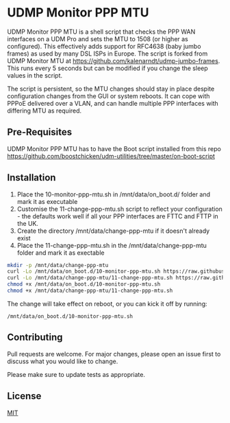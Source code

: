 # UDMP Monitor PPP MTU

UDMP Monitor PPP MTU is a shell script that checks the PPP WAN interfaces on a UDM Pro and sets the MTU to 1508 (or higher as configured). This effectively adds support for RFC4638 (baby jumbo frames) as used by many DSL ISPs in Europe. The script is forked from UDMP Monitor MTU at https://github.com/kalenarndt/udmp-jumbo-frames. This runs every 5 seconds but can be modified if you change the sleep values in the script.

The script is persistent, so the MTU changes should stay in place despite configuration changes from the GUI or system reboots. It can cope with PPPoE delivered over a VLAN, and can handle multiple PPP interfaces with differing MTU as required.

## Pre-Requisites
UDMP Monitor PPP MTU has to have the Boot script installed from this repo https://github.com/boostchicken/udm-utilities/tree/master/on-boot-script


## Installation

1. Place the 10-monitor-ppp-mtu.sh in /mnt/data/on_boot.d/ folder and mark it as executable
2. Customise the 11-change-ppp-mtu.sh script to reflect your configuration - the defaults work well if all your PPP interfaces are FTTC and FTTP in the UK.
3. Create the directory /mnt/data/change-ppp-mtu if it doesn't already exist
4. Place the 11-change-ppp-mtu.sh in the /mnt/data/change-ppp-mtu folder and mark it as exectable

```bash
mkdir -p /mnt/data/change-ppp-mtu
curl -Lo /mnt/data/on_boot.d/10-monitor-ppp-mtu.sh https://raw.githubusercontent.com/TotalGriffLock/udmp-jumbo-frames-ppp/main/10-monitor-ppp-mtu.sh
curl -Lo /mnt/data/change-ppp-mtu/11-change-ppp-mtu.sh https://raw.githubusercontent.com/TotalGriffLock/udmp-jumbo-frames-ppp/main/11-change-ppp-mtu.sh
chmod +x /mnt/data/on_boot.d/10-monitor-ppp-mtu.sh
chmod +x /mnt/data/change-ppp-mtu/11-change-ppp-mtu.sh
```
The change will take effect on reboot, or you can kick it off by running:
```
/mnt/data/on_boot.d/10-monitor-ppp-mtu.sh
```
## Contributing
Pull requests are welcome. For major changes, please open an issue first to discuss what you would like to change.

Please make sure to update tests as appropriate.

## License
[MIT](https://choosealicense.com/licenses/mit/)
